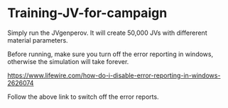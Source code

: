# Training-JV-for-campaign

Simply run the JVgenperov. It will create 50,000 JVs with differerent material parameters.

Before running, make sure you turn off the error reporting in windows, otherwise the simulation will take forever.

https://www.lifewire.com/how-do-i-disable-error-reporting-in-windows-2626074

Follow the above link to switch off the error reports.
